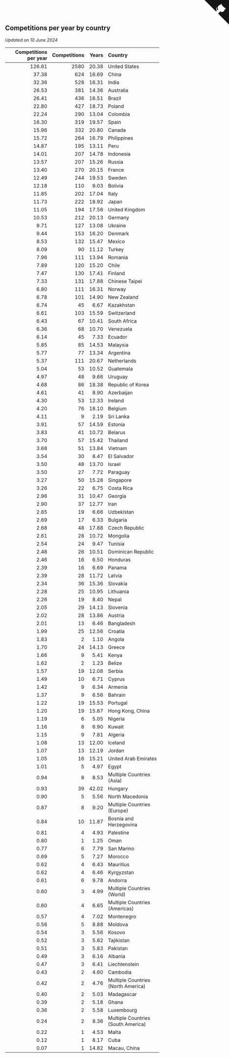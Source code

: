 ## Competitions per year by country

*Updated on 10 June 2024*

| Competitions per year | Competitions | Years | Country |
| ---: | ---: | ---: | :--- |
| 126.61 | 2580 | 20.38 | United States |
| 37.38 | 624 | 16.69 | China |
| 32.36 | 528 | 16.31 | India |
| 26.53 | 381 | 14.36 | Australia |
| 26.41 | 436 | 16.51 | Brazil |
| 22.80 | 427 | 18.73 | Poland |
| 22.24 | 290 | 13.04 | Colombia |
| 16.30 | 319 | 19.57 | Spain |
| 15.96 | 332 | 20.80 | Canada |
| 15.72 | 264 | 16.79 | Philippines |
| 14.87 | 195 | 13.11 | Peru |
| 14.01 | 207 | 14.78 | Indonesia |
| 13.57 | 207 | 15.26 | Russia |
| 13.40 | 270 | 20.15 | France |
| 12.49 | 244 | 19.53 | Sweden |
| 12.18 | 110 | 9.03 | Bolivia |
| 11.85 | 202 | 17.04 | Italy |
| 11.73 | 222 | 18.92 | Japan |
| 11.05 | 194 | 17.56 | United Kingdom |
| 10.53 | 212 | 20.13 | Germany |
| 9.71 | 127 | 13.08 | Ukraine |
| 9.44 | 153 | 16.20 | Denmark |
| 8.53 | 132 | 15.47 | Mexico |
| 8.09 | 90 | 11.12 | Turkey |
| 7.96 | 111 | 13.94 | Romania |
| 7.89 | 120 | 15.20 | Chile |
| 7.47 | 130 | 17.41 | Finland |
| 7.33 | 131 | 17.88 | Chinese Taipei |
| 6.80 | 111 | 16.31 | Norway |
| 6.78 | 101 | 14.90 | New Zealand |
| 6.74 | 45 | 6.67 | Kazakhstan |
| 6.61 | 103 | 15.59 | Switzerland |
| 6.43 | 67 | 10.41 | South Africa |
| 6.36 | 68 | 10.70 | Venezuela |
| 6.14 | 45 | 7.33 | Ecuador |
| 5.85 | 85 | 14.53 | Malaysia |
| 5.77 | 77 | 13.34 | Argentina |
| 5.37 | 111 | 20.67 | Netherlands |
| 5.04 | 53 | 10.52 | Guatemala |
| 4.97 | 48 | 9.66 | Uruguay |
| 4.68 | 86 | 18.38 | Republic of Korea |
| 4.61 | 41 | 8.90 | Azerbaijan |
| 4.30 | 53 | 12.33 | Ireland |
| 4.20 | 76 | 18.10 | Belgium |
| 4.11 | 9 | 2.19 | Sri Lanka |
| 3.91 | 57 | 14.59 | Estonia |
| 3.83 | 41 | 10.72 | Belarus |
| 3.70 | 57 | 15.42 | Thailand |
| 3.68 | 51 | 13.84 | Vietnam |
| 3.54 | 30 | 8.47 | El Salvador |
| 3.50 | 48 | 13.70 | Israel |
| 3.50 | 27 | 7.72 | Paraguay |
| 3.27 | 50 | 15.28 | Singapore |
| 3.26 | 22 | 6.75 | Costa Rica |
| 2.96 | 31 | 10.47 | Georgia |
| 2.90 | 37 | 12.77 | Iran |
| 2.85 | 19 | 6.66 | Uzbekistan |
| 2.69 | 17 | 6.33 | Bulgaria |
| 2.68 | 48 | 17.88 | Czech Republic |
| 2.61 | 28 | 10.72 | Mongolia |
| 2.54 | 24 | 9.47 | Tunisia |
| 2.48 | 26 | 10.51 | Dominican Republic |
| 2.46 | 16 | 6.50 | Honduras |
| 2.39 | 16 | 6.69 | Panama |
| 2.39 | 28 | 11.72 | Latvia |
| 2.34 | 36 | 15.36 | Slovakia |
| 2.28 | 25 | 10.95 | Lithuania |
| 2.26 | 19 | 8.40 | Nepal |
| 2.05 | 29 | 14.13 | Slovenia |
| 2.02 | 28 | 13.86 | Austria |
| 2.01 | 13 | 6.46 | Bangladesh |
| 1.99 | 25 | 12.56 | Croatia |
| 1.83 | 2 | 1.10 | Angola |
| 1.70 | 24 | 14.13 | Greece |
| 1.66 | 9 | 5.41 | Kenya |
| 1.62 | 2 | 1.23 | Belize |
| 1.57 | 19 | 12.08 | Serbia |
| 1.49 | 10 | 6.71 | Cyprus |
| 1.42 | 9 | 6.34 | Armenia |
| 1.37 | 9 | 6.56 | Bahrain |
| 1.22 | 19 | 15.53 | Portugal |
| 1.20 | 19 | 15.87 | Hong Kong, China |
| 1.19 | 6 | 5.05 | Nigeria |
| 1.16 | 8 | 6.90 | Kuwait |
| 1.15 | 9 | 7.81 | Algeria |
| 1.08 | 13 | 12.00 | Iceland |
| 1.07 | 13 | 12.19 | Jordan |
| 1.05 | 16 | 15.21 | United Arab Emirates |
| 1.01 | 5 | 4.97 | Egypt |
| 0.94 | 8 | 8.53 | Multiple Countries (Asia) |
| 0.93 | 39 | 42.02 | Hungary |
| 0.90 | 5 | 5.56 | North Macedonia |
| 0.87 | 8 | 9.20 | Multiple Countries (Europe) |
| 0.84 | 10 | 11.87 | Bosnia and Herzegovina |
| 0.81 | 4 | 4.93 | Palestine |
| 0.80 | 1 | 1.25 | Oman |
| 0.77 | 6 | 7.79 | San Marino |
| 0.69 | 5 | 7.27 | Morocco |
| 0.62 | 4 | 6.43 | Mauritius |
| 0.62 | 4 | 6.46 | Kyrgyzstan |
| 0.61 | 6 | 9.78 | Andorra |
| 0.60 | 3 | 4.99 | Multiple Countries (World) |
| 0.60 | 4 | 6.65 | Multiple Countries (Americas) |
| 0.57 | 4 | 7.02 | Montenegro |
| 0.56 | 5 | 8.88 | Moldova |
| 0.54 | 3 | 5.56 | Kosovo |
| 0.52 | 3 | 5.82 | Tajikistan |
| 0.51 | 3 | 5.83 | Pakistan |
| 0.49 | 3 | 6.16 | Albania |
| 0.47 | 3 | 6.41 | Liechtenstein |
| 0.43 | 2 | 4.60 | Cambodia |
| 0.42 | 2 | 4.76 | Multiple Countries (North America) |
| 0.40 | 2 | 5.03 | Madagascar |
| 0.39 | 2 | 5.18 | Ghana |
| 0.36 | 2 | 5.58 | Luxembourg |
| 0.24 | 2 | 8.36 | Multiple Countries (South America) |
| 0.22 | 1 | 4.53 | Malta |
| 0.12 | 1 | 8.17 | Cuba |
| 0.07 | 1 | 14.82 | Macau, China |


<a href="https://github.com/jonatanklosko/wca_statistics" class="github-corner" aria-label="View source on Github"><svg width="80" height="80" viewBox="0 0 250 250" style="fill:#151513; color:#fff; position: absolute; top: 0; border: 0; right: 0;" aria-hidden="true"><path d="M0,0 L115,115 L130,115 L142,142 L250,250 L250,0 Z"></path><path d="M128.3,109.0 C113.8,99.7 119.0,89.6 119.0,89.6 C122.0,82.7 120.5,78.6 120.5,78.6 C119.2,72.0 123.4,76.3 123.4,76.3 C127.3,80.9 125.5,87.3 125.5,87.3 C122.9,97.6 130.6,101.9 134.4,103.2" fill="currentColor" style="transform-origin: 130px 106px;" class="octo-arm"></path><path d="M115.0,115.0 C114.9,115.1 118.7,116.5 119.8,115.4 L133.7,101.6 C136.9,99.2 139.9,98.4 142.2,98.6 C133.8,88.0 127.5,74.4 143.8,58.0 C148.5,53.4 154.0,51.2 159.7,51.0 C160.3,49.4 163.2,43.6 171.4,40.1 C171.4,40.1 176.1,42.5 178.8,56.2 C183.1,58.6 187.2,61.8 190.9,65.4 C194.5,69.0 197.7,73.2 200.1,77.6 C213.8,80.2 216.3,84.9 216.3,84.9 C212.7,93.1 206.9,96.0 205.4,96.6 C205.1,102.4 203.0,107.8 198.3,112.5 C181.9,128.9 168.3,122.5 157.7,114.1 C157.9,116.9 156.7,120.9 152.7,124.9 L141.0,136.5 C139.8,137.7 141.6,141.9 141.8,141.8 Z" fill="currentColor" class="octo-body"></path></svg></a><style>.github-corner:hover .octo-arm{animation:octocat-wave 560ms ease-in-out}@keyframes octocat-wave{0%,100%{transform:rotate(0)}20%,60%{transform:rotate(-25deg)}40%,80%{transform:rotate(10deg)}}@media (max-width:500px){.github-corner:hover .octo-arm{animation:none}.github-corner .octo-arm{animation:octocat-wave 560ms ease-in-out}}</style>
